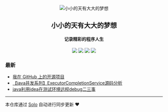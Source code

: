 <p align="center"><img alt="小小的天有大大的梦想" src="https://static.b3log.org/images/brand/solo-32.png"></p><h2 align="center">
小小的天有大大的梦想
</h2>

<h4 align="center">记录精彩的程序人生</h4>
<p align="center"><a title="小小的天有大大的梦想" target="_blank" href="https://github.com/gitzzzf/solo-blog"><img src="https://img.shields.io/github/last-commit/gitzzzf/solo-blog.svg?style=flat-square&color=FF9900"></a>
<a title="GitHub repo size in bytes" target="_blank" href="https://github.com/gitzzzf/solo-blog"><img src="https://img.shields.io/github/repo-size/gitzzzf/solo-blog.svg?style=flat-square"></a>
<a title="Solo Version" target="_blank" href="https://github.com/b3log/solo/releases"><img src="https://img.shields.io/badge/solo-3.6.5-f1e05a.svg?style=flat-square&color=blueviolet"></a>
<a title="Hits" target="_blank" href="https://github.com/b3log/hits"><img src="https://hits.b3log.org/gitzzzf/solo-blog.svg"></a></p>

### 最新

* [我在 GitHub 上的开源项目](http://www.deepsleep.top/my-github-repos)
* [【java并发系列】ExecutorCompletionService源码分析](http://www.deepsleep.top/articles/2019/11/24/1574537816768.html)
* [java利用idea在测试环境远程debug二三事](http://www.deepsleep.top/articles/2019/11/15/1573825789298.html)



---

本仓库通过 [Solo](https://github.com/b3log/solo) 自动进行同步更新 ❤️ 